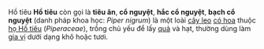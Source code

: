 Hồ tiêu
**Hồ tiêu** còn gọi là **tiêu ăn**, **cổ nguyệt**, **hắc cổ nguyệt**, **bạch cổ nguyệt** (danh pháp khoa học: *Piper nigrum*) là một loài [cây leo](https://vi.wikipedia.org/w/index.php?title=C%C3%A2y_leo&action=edit&redlink=1) [có hoa](https://vi.wikipedia.org/w/index.php?title=Th%E1%BB%A5_v%E1%BA%ADt_c%C3%B3_hoa&action=edit&redlink=1) thuộc [họ Hồ tiêu](https://vi.wikipedia.org/wiki/H%E1%BB%8D_H%E1%BB%93_ti%C3%AAu) (*Piperaceae*), trồng chủ yếu để lấy [quả](https://vi.wikipedia.org/wiki/Qu%E1%BA%A3) và hạt, thường dùng làm [gia vị](https://vi.wikipedia.org/wiki/Gia_v%E1%BB%8B) dưới dạng khô hoặc tươi.

